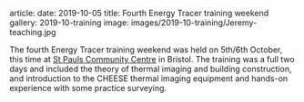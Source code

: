 article:
date: 2019-10-05
title: Fourth Energy Tracer training weekend
gallery: 2019-10-training
image: images/2019-10-training/Jeremy-teaching.jpg

The fourth Energy Tracer training weekend was held on 5th/6th October, this
time at [St Pauls Community Centre](https://stpaulscommunitycenter.org/) in
Bristol. The training was a full two days and included the theory of thermal
imaging and building construction, and introduction to the CHEESE thermal
imaging equipment and hands-on experience with some practice surveying.
